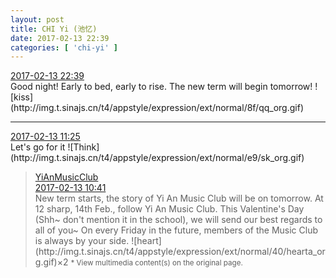 ```yaml
---
layout: post
title: CHI Yi (池忆)
date: 2017-02-13 22:39
categories: [ 'chi-yi' ]
---
```


<div class="weibo-info">
  <a href="http://weibo.com/6117581836/EvosUg5Sc">2017-02-13 22:39</a>
</div>
Good night! Early to bed, early to rise. The new term will begin tomorrow! ![kiss](http://img.t.sinajs.cn/t4/appstyle/expression/ext/normal/8f/qq_org.gif)

<!-- more -->

---

<div class="weibo-info">
  <a href="http://weibo.com/6117581836/Evk3biTk7">2017-02-13 11:25</a>
</div>
Let's go for it ![Think](http://img.t.sinajs.cn/t4/appstyle/expression/ext/normal/e9/sk_org.gif)

> <div class="weibo-post-name">
>   <a href="http://weibo.com/u/6094546964">YiAnMusicClub</a>
> </div>
> <div class="weibo-info">
>   <a href="http://weibo.com/6094546964/EvjLs3IF8">2017-02-13 10:41</a>
> </div>  
> New term starts, the story of Yi An Music Club will be on tomorrow. At 12 sharp, 14th Feb., follow Yi An Music Club. This Valentine's Day (Shh~ don't mention it in the school), we will send our best regards to all of you~ On every Friday in the future, members of the Music Club is always by your side. ![heart](http://img.t.sinajs.cn/t4/appstyle/expression/ext/normal/40/hearta_org.gif)×2  
> <small>* View multimedia content(s) on the original page.</small>
